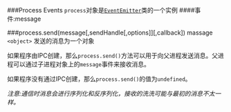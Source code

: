 ###Process Events
`process`对象是<a href='./README.md?_k=ezo0xe'>`EventEmitter`</a>类的一个实例
####事件:message



###process.send(message[,sendHandle[,options]][,callback])
massage `<object>` 发送的消息为一个对象

如果程序由IPC创建，那么`process.send()`方法可以用于向父进程发送消息。父进程可以通过子进程对象上的`message`事件来接收消息。

如果程序没有通过IPC创建，那么`process.send()`的值为`undefined`。

_注意:通信时消息会进行序列化和反序列化，接收的洗洗可能与最初的消息不太一样。_